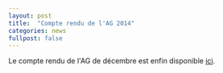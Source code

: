 ```yaml
---
layout: post
title:  "Compte rendu de l'AG 2014"
categories: news
fullpost: false
---
```

Le compte rendu de l'AG de décembre est enfin disponible [ici]({{site.baseurl}}/association/documents).

